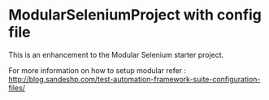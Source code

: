 # ModularSeleniumProject with config file
This is an enhancement to the Modular Selenium starter project.

For more information on how to setup modular refer : http://blog.sandeshp.com/test-automation-framework-suite-configuration-files/

